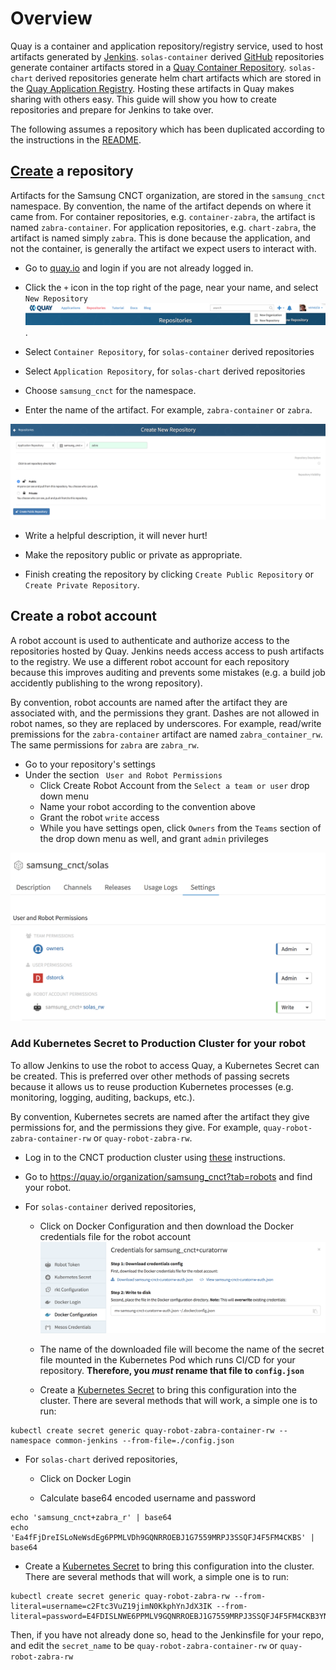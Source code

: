 # Overview

Quay is a container and application repository/registry service, used to host
artifacts generated by [Jenkins](./jenkins.md). `solas-container` derived
[GitHub](./github/.md) repositories generate container artifacts stored in a
[Quay Container Repository](https://quay.io/repository/). `solas-chart` derived
repositories generate helm chart artifacts which are stored in the
[Quay Application Registry](https://quay.io/application/). Hosting these
artifacts in Quay makes sharing with others easy. This guide will show you how
to create repositories and prepare for Jenkins to take over.

The following assumes a repository which has been duplicated according to the
instructions in the [README](../README.md).

## [Create](https://docs.quay.io/guides/create-repo.html) a repository

Artifacts for the Samsung CNCT organization, are stored in the `samsung_cnct`
namespace. By convention, the name of the artifact depends on where it came
from. For container repositories, e.g. `container-zabra`, the artifact is named
`zabra-container`. For application repositories, e.g. `chart-zabra`, the
artifact is named simply `zabra`. This is done because the application, and not
the container, is generally the artifact we expect users to interact with.

* Go to [quay.io](https://quay.io) and login if you are not already logged in.

* Click the `+` icon in the top right of the page, near your name, and select
`New Repository` ![screenshot](images/quay/create_new_repository.png).

* Select `Container Repository`, for `solas-container` derived repositories

* Select `Application Repository`, for `solas-chart` derived repositories

* Choose `samsung_cnct` for the namespace.

* Enter the name of the artifact. For example, `zabra-container` or `zabra`.

![screenshot](images/quay/new-repo.png)

* Write a helpful description, it will never hurt!

* Make the repository public or private as appropriate.

* Finish creating the repository by clicking `Create Public Repository` or
`Create Private Repository`.

## Create a robot account

A robot account is used to authenticate and authorize access to the repositories
hosted by Quay. Jenkins needs access access to push artifacts to the registry.
We use a different robot account for each repository because this improves
auditing and prevents some mistakes (e.g. a build job accidently publishing to
the wrong repository).

By convention, robot accounts are named after the artifact they are associated
with, and the permissions they grant. Dashes are not allowed in robot names, so
they are replaced by underscores. For example, read/write premissions for
the `zabra-container` artifact  are named `zabra_container_rw`. The same
permissions for `zabra` are `zabra_rw`.

* Go to your repository's settings
* Under the section ` User and Robot Permissions`
  * Click Create Robot Account from the `Select a team or user` drop down menu
  * Name your robot according to the convention above
  * Grant the robot `write` access
  * While you have settings open, click `Owners` from the `Teams` section of the drop down menu as well, and grant `admin` privileges

![screenshot](images/quay/permissions.png)

### Add Kubernetes Secret to Production Cluster for your robot

To allow Jenkins to use the robot to access Quay, a Kubernetes Secret can be
created. This is preferred over other methods of passing secrets because it
allows us to reuse production Kubernetes processes (e.g. monitoring, logging,
auditing, backups, etc.).

By convention, Kubernetes secrets are named after the artifact they give
permissions for, and the permissions they give. For example,
`quay-robot-zabra-container-rw` or `quay-robot-zabra-rw`.

* Log in to the CNCT production cluster using
[these](https://github.com/samsung-cnct/docs/blob/master/cnct/production-kubernetes-cluster.md)
instructions.

* Go to https://quay.io/organization/samsung_cnct?tab=robots and find your
robot.

* For `solas-container` derived repositories,

  * Click on Docker Configuration and then download the Docker credentials file
for the robot account ![screenshot](images/jenkins/get-docker-config.png)

  * The name of the downloaded file will become the name of the secret file
mounted in the Kubernetes Pod which runs CI/CD for your repository.
**Therefore, you *must* rename that file to `config.json`**

  * Create a [Kubernetes Secret](https://kubernetes.io/docs/concepts/configuration/secret/)
to bring this configuration into the cluster. There are several methods
that will work, a simple one is to run:
```
kubectl create secret generic quay-robot-zabra-container-rw --namespace common-jenkins --from-file=./config.json
```

* For `solas-chart` derived repositories,

  * Click on Docker Login

  * Calculate base64 encoded username and password
```
echo 'samsung_cnct+zabra_r' | base64
echo 'Ea4fFjDreISLoNeWsdEg6PPMLVDh9GQNRROEBJ1G7559MRPJ3SSQFJ4F5FM4CKBS' | base64
```

  * Create a [Kubernetes Secret](https://kubernetes.io/docs/concepts/configuration/secret/)
to bring this configuration into the cluster. There are several methods
that will work, a simple one is to run:
```
kubectl create secret generic quay-robot-zabra-rw --from-literal=username=c2Ftc3VuZ19jimN0KkphYnJdX3IK --from-literal=password=E4FDISLNWE6PPMLV9GQNRROEBJ1G7559MRPJ3SSQFJ4F5FM4CKB3YNOC6YVUF0PS
```

Then, if you have not already done so, head to the Jenkinsfile for your
repo, and edit the `secret_name` to be `quay-robot-zabra-container-rw`
or `quay-robot-zabra-rw`
